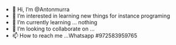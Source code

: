 - 👋 Hi, I’m @Antonmurra
- 👀 I’m interested in learning new things for instance programing
- 🌱 I’m currently learning ... nothing
- 💞️ I’m looking to collaborate on ...
- 📫 How to reach me ...Whatsapp #972583959765

<!---
Antonmurra/Antonmurra is a ✨ special ✨ repository because its `README.md` (this file) appears on your GitHub profile.
You can click the Preview link to take a look at your changes.
--->
